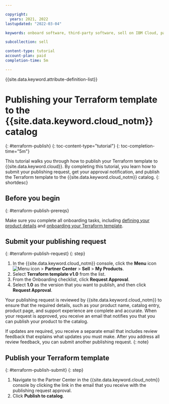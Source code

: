 ```yaml
---

copyright:
  years: 2021, 2022
lastupdated: "2022-03-04"

keywords: onboard software, third-party software, sell on IBM Cloud, partner center, publish, review, terraform template, Terraform

subcollection: sell

content-type: tutorial
account-plan: paid
completion-time: 5m 

---
```


{{site.data.keyword.attribute-definition-list}}


# Publishing your Terraform template to the {{site.data.keyword.cloud_notm}} catalog
{: #terraform-publish}
{: toc-content-type="tutorial"} 
{: toc-completion-time="5m"} 

This tutorial walks you through how to publish your Terraform template to {{site.data.keyword.cloud}}. By completing this tutorial, you learn how to submit your publishing request, get your approval notification, and publish the Terraform template to the {{site.data.keyword.cloud_notm}} catalog.
{: shortdesc}

## Before you begin
{: #terraform-publish-prereqs}

Make sure you complete all onboarding tasks, including [defining your product details](/docs/sell?topic=sell-terraform-template-define) and [onboarding your Terraform template](/docs/sell?topic=sell-terraform-template-onboard). 

## Submit your publishing request
{: #terraform-publish-request}
{: step}

1. In the {{site.data.keyword.cloud_notm}} console, click the **Menu** icon ![Menu icon](../icons/icon_hamburger.svg "Menu") > **Partner Center** > **Sell** > **My Products**.
1. Select **Terraform template v1.0** from the list. 
1. From the Onboarding checklist, click **Request Approval**. 
1. Select **1.0** as the version that you want to publish, and then click **Request Approval**.

Your publishing request is reviewed by {{site.data.keyword.cloud_notm}} to ensure that the required details, such as your product name, catalog entry, product page, and support experience are complete and accurate. When your request is approved, you receive an email that notifies you that you can publish your product to the catalog. 

If updates are required, you receive a separate email that includes review feedback that explains what updates you must make. After you address all review feedback, you can submit another publishing request.
{: note} 

## Publish your Terraform template
{: #terraform-publish-submit}
{: step}

1. Navigate to the Partner Center in the {{site.data.keyword.cloud_notm}} console by clicking the link in the email that you receive with the publishing request approval. 
1. Click **Publish to catalog**. 





